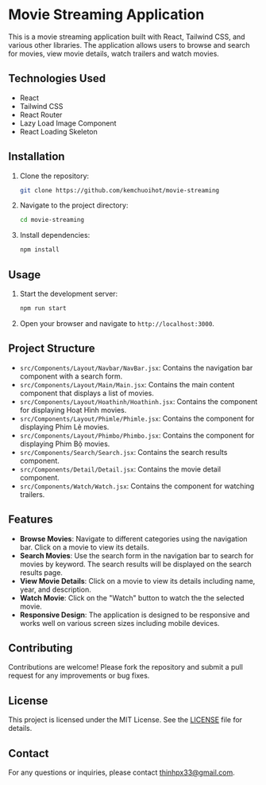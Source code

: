 # Movie Streaming Application

This is a movie streaming application built with React, Tailwind CSS, and various other libraries. The application allows users to browse and search for movies, view movie details, watch trailers and watch movies.

## Technologies Used

- React
- Tailwind CSS
- React Router
- Lazy Load Image Component
- React Loading Skeleton

## Installation

1. Clone the repository:
   ```bash
   git clone https://github.com/kemchuoihot/movie-streaming
   ```
2. Navigate to the project directory:
   ```bash
   cd movie-streaming
   ```
3. Install dependencies:
   ```bash
   npm install
   ```

## Usage

1. Start the development server:
   ```bash
   npm run start
   ```
2. Open your browser and navigate to `http://localhost:3000`.

## Project Structure

- `src/Components/Layout/Navbar/NavBar.jsx`: Contains the navigation bar component with a search form.
- `src/Components/Layout/Main/Main.jsx`: Contains the main content component that displays a list of movies.
- `src/Components/Layout/Hoathinh/Hoathinh.jsx`: Contains the component for displaying Hoạt Hình movies.
- `src/Components/Layout/Phimle/Phimle.jsx`: Contains the component for displaying Phim Lẻ movies.
- `src/Components/Layout/Phimbo/Phimbo.jsx`: Contains the component for displaying Phim Bộ movies.
- `src/Components/Search/Search.jsx`: Contains the search results component.
- `src/Components/Detail/Detail.jsx`: Contains the movie detail component.
- `src/Components/Watch/Watch.jsx`: Contains the component for watching trailers.

## Features

- **Browse Movies**: Navigate to different categories using the navigation bar. Click on a movie to view its details.
- **Search Movies**: Use the search form in the navigation bar to search for movies by keyword. The search results will be displayed on the search results page.
- **View Movie Details**: Click on a movie to view its details including name, year, and description.
- **Watch Movie**: Click on the "Watch" button to watch the the selected movie.
- **Responsive Design**: The application is designed to be responsive and works well on various screen sizes including mobile devices.

## Contributing

Contributions are welcome! Please fork the repository and submit a pull request for any improvements or bug fixes.

## License

This project is licensed under the MIT License. See the [LICENSE](LICENSE) file for details.

## Contact

For any questions or inquiries, please contact [thinhpx33@gmail.com](mailto:thinhpx33@gmail.com).
